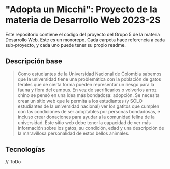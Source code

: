 # "Adopta un Micchi": Proyecto de la materia de Desarrollo Web 2023-2S

Este repositorio contiene el código del proyecto del Grupo 5 de la materia Desarrollo Web.
Este es un monorepo. Cada carpeta hace referencia a cada sub-proyecto, y cada uno puede tener su propio readme. 

## Descripción base
> Como estudiantes de la Universidad Nacional de Colombia sabemos que la universidad tiene una problemática con la población de gatos ferales que de cierta forma pueden representar un riesgo para la fauna y flora del campus. En vez de sacrificarlos o volverlos arroz chino se pensó en una idea más bondadosa: adopción. Se necesita crear un sitio web que le permita a los estudiantes (y SÓLO estudiantes de la universidad nacional) ver los gatitos que cumplen con las condiciones de ser adoptables por personas bondadosas, e incluso crear donaciones para ayudar a la comunidad felina de la universidad.
> Este sitio web debe tener la capacidad de ver más información sobre los gatos, su condición, edad y una descripción de la maravillosa personalidad de estos bellos animales.

## Tecnologías

// ToDo
